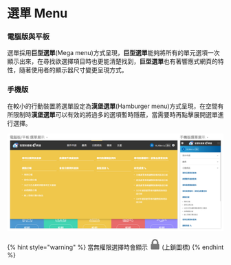 # 選單 Menu

### 電腦版與平板 <a id="dian-nao-ban-yu-ping-ban-1"></a>

選單採用**巨型選單**\(Mega menu\)方式呈現，**巨型選單**能夠將所有的單元選項一次顯示出來，在尋找欲選擇項目時也更能清楚找到，**巨型選單**也有著響應式網頁的特性，隨著使用者的顯示器尺寸變更呈現方式。‌

### 手機版 <a id="shou-ji-ban-1"></a>

在較小的行動裝置將選單設定為**漢堡選單**\(Hamburger menu\)方式呈現，在空間有所限制時**漢堡選單**可以有效的將過多的選項暫時隱蔽，當需要時再點擊展開選單進行選擇。

![](../.gitbook/assets/header_menu.jpg)

{% hint style="warning" %}
當無權限選擇時會顯示 ![](../.gitbook/assets/icon_lock.png) \(上鎖圖標\)
{% endhint %}

